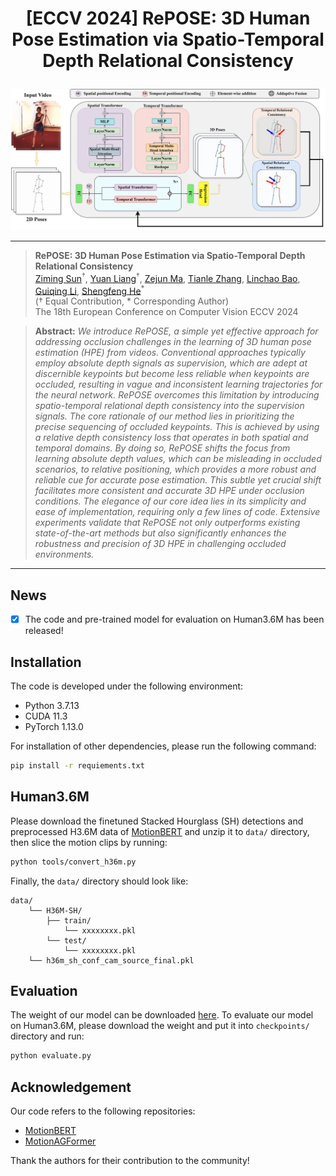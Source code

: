  # <p align=center> [ECCV 2024] RePOSE: 3D Human Pose Estimation via Spatio-Temporal Depth Relational Consistency</p>

<div align=center>
<img src="pics/architecture.jpg" width="1080">
</div>


---
>**RePOSE: 3D Human Pose Estimation via Spatio-Temporal Depth Relational Consistency**<br>  [Ziming Sun](https://orcid.org/0009-0001-8515-9189)<sup>†</sup>, [Yuan Liang](https://orcid.org/0000-0002-0942-9781)<sup>†</sup>, [Zejun Ma](https://orcid.org/0009-0002-9536-5231), [Tianle Zhang](https://orcid.org/0009-0009-4467-5863), [Linchao Bao](https://orcid.org/0000-0001-9543-3754), [Guiqing Li](https://orcid.org/0000-0002-4598-1522), [Shengfeng He](http://www.shengfenghe.com/)<sup>*</sup> <br>
(† Equal Contribution, * Corresponding Author)<br>
>The 18th European Conference on Computer Vision ECCV 2024

> **Abstract:** *We introduce RePOSE, a simple yet effective approach for addressing occlusion challenges in the learning of 3D human pose estimation (HPE) from videos. Conventional approaches typically employ absolute depth signals as supervision, which are adept at discernible keypoints but become less reliable when keypoints are occluded, resulting in vague and inconsistent learning trajectories for the neural network. RePOSE overcomes this limitation by introducing spatio-temporal relational depth consistency into the supervision signals. The core rationale of our method lies in prioritizing the precise sequencing of occluded keypoints. This is achieved by using a relative depth consistency loss that operates in both spatial and temporal domains. By doing so, RePOSE shifts the focus from learning absolute depth values, which can be misleading in occluded scenarios, to relative positioning, which provides a more robust and reliable cue for accurate pose estimation. This subtle yet crucial shift facilitates more consistent and accurate 3D HPE under occlusion conditions. The elegance of our core idea lies in its simplicity and ease of implementation, requiring only a few lines of code. Extensive experiments validate that RePOSE not only outperforms existing state-of-the-art methods but also significantly enhances the robustness and precision of 3D HPE in challenging occluded environments.*
---

## News

- [x] The code and pre-trained model for evaluation on Human3.6M has been released!

## Installation

The code is developed under the following environment:

- Python 3.7.13
- CUDA 11.3
- PyTorch 1.13.0

For installation of other dependencies, please run the following command:

```bash
pip install -r requiements.txt
```

## Human3.6M

Please download the finetuned Stacked Hourglass (SH) detections and preprocessed H3.6M data of [MotionBERT](https://github.com/Walter0807/MotionBERT/blob/main/docs/pose3d.md) and unzip it to `data/` directory, then slice the motion clips by running:

```bash
python tools/convert_h36m.py
```

Finally, the `data/` directory should look like:

```
data/
    └── H36M-SH/
        ├── train/
            └── xxxxxxxx.pkl
        └── test/
            └── xxxxxxxx.pkl
    └── h36m_sh_conf_cam_source_final.pkl
```

## Evaluation

The weight of our model can be downloaded [here](https://1drv.ms/u/c/e463a6dc4da8a598/Ee_2p5w1qmNAlP-YBRtGqdQB6PBCdnh8oPyShoNZOvdgfw). To evaluate our model on Human3.6M, please download the weight and put it into `checkpoints/` directory and run:

```bash
python evaluate.py
```

## Acknowledgement

Our code refers to the following repositories:

- [MotionBERT](https://github.com/Walter0807/MotionBERT)
- [MotionAGFormer](https://github.com/TaatiTeam/MotionAGFormer)

Thank the authors for their contribution to the community!
